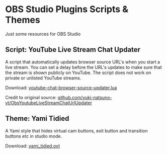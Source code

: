 # OBS Studio Plugins Scripts & Themes
Just some resources for OBS Studio

## Script: YouTube Live Stream Chat Updater
A script that automatically updates browser source URL's when you start a live stream. You can set a delay before the URL's updates to make sure that the stream is shown publicly on YouTube. The script does not work on private or unlisted YouTube streams.

Download:
[youtube-chat-browser-source-updater.lua](https://raw.githubusercontent.com/jimpalompa/OBS-Studio-Plugins-Scripts-Themes/refs/heads/main/youtube-chat-browser-source-updater.lua)

Credit to original source:
[github.com/yuki-natsuno-vt/ObsYoutubeLiveStreamChatUrlUpdater](https://github.com/yuki-natsuno-vt/ObsYoutubeLiveStreamChatUrlUpdater)

## Theme: Yami Tidied
A Yami style that hides virtual cam buttons, exit button and transition buttons etc in studio mode.

Download:
[yami_tidied.ovt](https://raw.githubusercontent.com/jimpalompa/OBS-Studio-Plugins-Scripts-Themes/refs/heads/main/yami_tidied.ovt)
